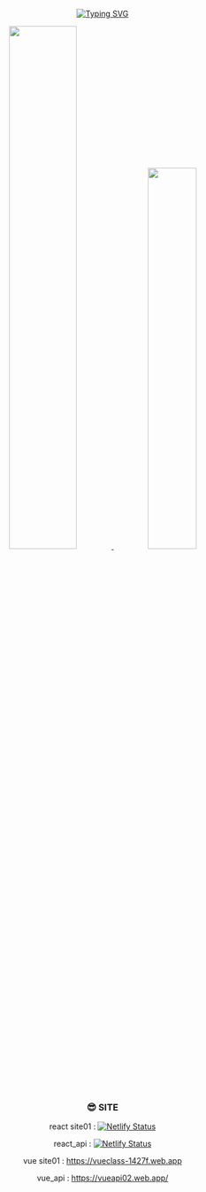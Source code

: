 <div align="center">   

[![Typing SVG](https://readme-typing-svg.demolab.com?font=Fira+Code&size=30&pause=1000&color=7A4495&center=true&width=435&lines=Seize+the+Day)](https://git.io/typing-svg)


<!-- ![](http://github-profile-summary-cards.vercel.app/api/cards/stats?username=jwor12427&theme=moonlight)
![](http://github-profile-summary-cards.vercel.app/api/cards/productive-time?username=jwor12427&theme=moonlight&utcOffset=8)
![](http://github-profile-summary-cards.vercel.app/api/cards/repos-per-language?username=jwor12427&theme=moonlight)
![](http://github-profile-summary-cards.vercel.app/api/cards/most-commit-language?username=jwor12427&theme=moonlight) -->

 <a href="https://github.com/anuraghazra/github-readme-stats">
  <img src="https://github-readme-stats.vercel.app/api?username=jwor12427&show_icons=true&theme=material-palenight&hide_border=true&bg_color=20232a&icon_color=E3E3E3A8&text_color=fff&title_color=918FE0" width=49.2% />
 </a>
 <a href="https://github.com/jwor12427/github-readme-stats">
 <img src="https://github-readme-stats.vercel.app/api/top-langs/?username=jwor12427&layout=compact&theme=dracula" width=42%  />
 </a>



### 😎 SITE
react site01 : [![Netlify Status](https://api.netlify.com/api/v1/badges/8a869074-f728-4623-a99c-04e22eb204b2/deploy-status)](https://react-site-make01.netlify.app)   

react_api : [![Netlify Status](https://api.netlify.com/api/v1/badges/cb3f18bb-4ef4-41df-bbe4-5ae42f8cab90/deploy-status)](https://react-api-site01.netlify.app)

vue site01 : https://vueclass-1427f.web.app   

vue_api : https://vueapi02.web.app/



</div>
